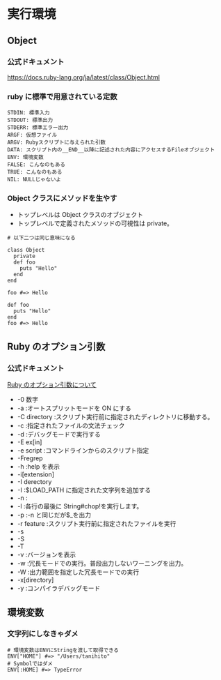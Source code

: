 # 実行環境

## Object

### 公式ドキュメント

https://docs.ruby-lang.org/ja/latest/class/Object.html

### ruby に標準で用意されている定数

```
STDIN: 標準入力
STDOUT: 標準出力
STDERR: 標準エラー出力
ARGF: 仮想ファイル
ARGV: Rubyスクリプトに与えられた引数
DATA: スクリプト内の__END__以降に記述された内容にアクセスするFileオブジェクト
ENV: 環境変数
FALSE: こんなのもある
TRUE: こんなのもある
NIL: NULLじゃないよ
```

### Object クラスにメソッドを生やす

- トップレベルは Object クラスのオブジェクト
- トップレベルで定義されたメソッドの可視性は private。

```
# 以下二つは同じ意味になる

class Object
  private
  def foo
    puts "Hello"
  end
end

foo #=> Hello

def foo
  puts "Hello"
end
foo #=> Hello
```

## Ruby のオプション引数

### 公式ドキュメント

[Ruby のオプション引数について](https://docs.ruby-lang.org/ja/2.1.0/doc/spec=2frubycmd.html)

- -0 数字
- -a :オートスプリットモードを ON にする
- -C directory :スクリプト実行前に指定されたディレクトリに移動する。
- -c :指定されたファイルの文法チェック
- -d :デバッグモードで実行する
- -E ex[in]
- -e script :コマンドラインからのスクリプト指定
- -Fregrep
- -h :help を表示
- -i[extension]
- -I derectory
- -I :\$LOAD_PATH に指定された文字列を追加する
- -n :
- -l :各行の最後に String#chop!を実行します。
- -p :-n と同じだが\$\_を出力
- -r feature :スクリプト実行前に指定されたファイルを実行
- -s
- -S
- -T
- -v :バージョンを表示
- -w :冗長モードでの実行。普段出力しないワーニングを出力。
- -W :出力範囲を指定した冗長モードでの実行
- -x[directory]
- -y :コンパイラデバッグモード

## 環境変数

### 文字列にしなきゃダメ

```
# 環境変数はENVにStringを渡して取得できる
ENV["HOME"] #=> "/Users/tanihito"
# Symbolではダメ
ENV[:HOME] #=> TypeError
```
